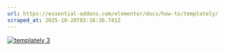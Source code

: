 ```yaml
---
url: https://essential-addons.com/elementor/docs/how-to/templately/
scraped_at: 2025-10-20T03:16:36.741Z
---
```


[![templately 3](https://essential-addons.com/wp-content/uploads/2023/02/templately.svg)](https://essential-addons.com/wp-content/uploads/2023/02/templately.svg)